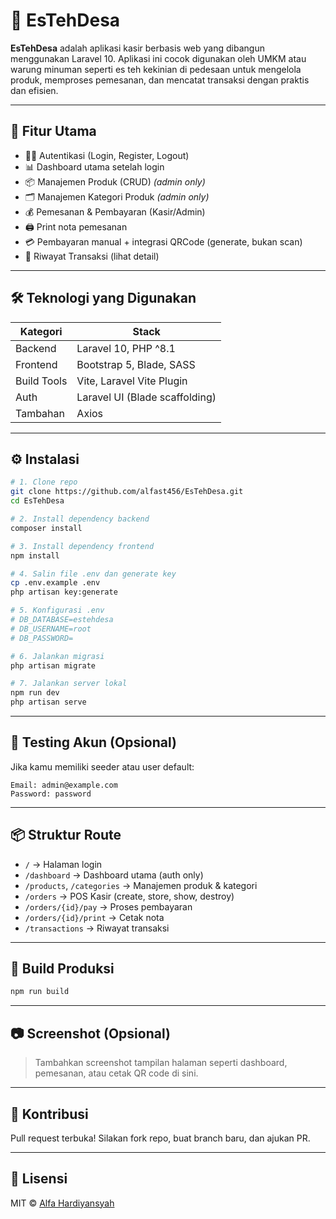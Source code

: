 # 🧋 EsTehDesa

**EsTehDesa** adalah aplikasi kasir berbasis web yang dibangun menggunakan Laravel 10. Aplikasi ini cocok digunakan oleh UMKM atau warung minuman seperti es teh kekinian di pedesaan untuk mengelola produk, memproses pemesanan, dan mencatat transaksi dengan praktis dan efisien.

---

## 🚀 Fitur Utama

- 🧑‍💼 Autentikasi (Login, Register, Logout)
- 📊 Dashboard utama setelah login
- 📦 Manajemen Produk (CRUD) *(admin only)*
- 🗂️ Manajemen Kategori Produk *(admin only)*
- 💰 Pemesanan & Pembayaran (Kasir/Admin)
- 🖨️ Print nota pemesanan
- 💳 Pembayaran manual + integrasi QRCode (generate, bukan scan)
- 📜 Riwayat Transaksi (lihat detail)

---

## 🛠️ Teknologi yang Digunakan

| Kategori      | Stack                          |
|---------------|--------------------------------|
| Backend       | Laravel 10, PHP ^8.1           |
| Frontend      | Bootstrap 5, Blade, SASS       |
| Build Tools   | Vite, Laravel Vite Plugin      |
| Auth          | Laravel UI (Blade scaffolding) |
| Tambahan      | Axios                          |

---

## ⚙️ Instalasi

```bash
# 1. Clone repo
git clone https://github.com/alfast456/EsTehDesa.git
cd EsTehDesa

# 2. Install dependency backend
composer install

# 3. Install dependency frontend
npm install

# 4. Salin file .env dan generate key
cp .env.example .env
php artisan key:generate

# 5. Konfigurasi .env
# DB_DATABASE=estehdesa
# DB_USERNAME=root
# DB_PASSWORD=

# 6. Jalankan migrasi
php artisan migrate

# 7. Jalankan server lokal
npm run dev
php artisan serve
```

---

## 🧪 Testing Akun (Opsional)

Jika kamu memiliki seeder atau user default:

```
Email: admin@example.com
Password: password
```

---

## 📦 Struktur Route

- `/` → Halaman login
- `/dashboard` → Dashboard utama (auth only)
- `/products`, `/categories` → Manajemen produk & kategori
- `/orders` → POS Kasir (create, store, show, destroy)
- `/orders/{id}/pay` → Proses pembayaran
- `/orders/{id}/print` → Cetak nota
- `/transactions` → Riwayat transaksi

---

## 🧰 Build Produksi

```bash
npm run build
```

---

## 📷 Screenshot (Opsional)

> Tambahkan screenshot tampilan halaman seperti dashboard, pemesanan, atau cetak QR code di sini.

---

## 🤝 Kontribusi

Pull request terbuka! Silakan fork repo, buat branch baru, dan ajukan PR.

---

## 📝 Lisensi

MIT © [Alfa Hardiyansyah](https://github.com/alfast456)